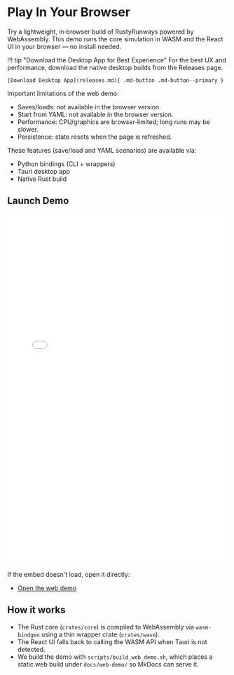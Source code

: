 # Play In Your Browser

Try a lightweight, in‑browser build of RustyRunways powered by WebAssembly. This demo runs the core simulation in WASM and the React UI in your browser — no install needed.

!!! tip "Download the Desktop App for Best Experience"
    For the best UX and performance, download the native desktop builds from the Releases page.
    
    [Download Desktop App](releases.md){ .md-button .md-button--primary }

Important limitations of the web demo:
- Saves/loads: not available in the browser version.
- Start from YAML: not available in the browser version.
- Performance: CPU/graphics are browser‑limited; long runs may be slower.
- Persistence: state resets when the page is refreshed.

These features (save/load and YAML scenarios) are available via:
- Python bindings (CLI + wrappers)
- Tauri desktop app
- Native Rust build

## Launch Demo

<iframe src="web-demo/index.html" style="width:100%; height:800px; border:1px solid var(--md-default-fg-color--lightest);"></iframe>

If the embed doesn't load, open it directly:
- [Open the web demo](web-demo/index.html)

## How it works

- The Rust core (`crates/core`) is compiled to WebAssembly via `wasm-bindgen` using a thin wrapper crate (`crates/wasm`).
- The React UI falls back to calling the WASM API when Tauri is not detected.
- We build the demo with `scripts/build_web_demo.sh`, which places a static web build under `docs/web-demo/` so MkDocs can serve it.
